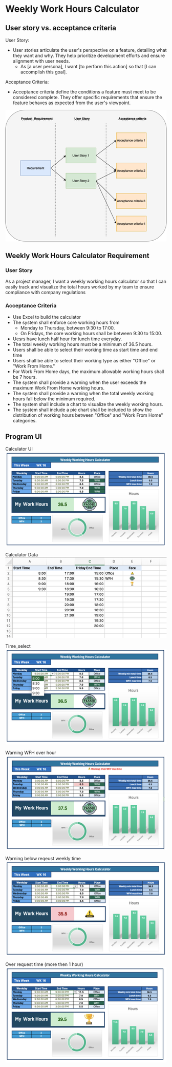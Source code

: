 # Weekly Work Hours Calculator

## User story vs. acceptance criteria
User Story:
- User stories articulate the user's perspective on a feature, detailing what they want and why. They help prioritize development efforts and ensure alignment with user needs.
  - As [a user persona], I want [to perform this action] so that [I can accomplish this goal].

Acceptance Criteria:
- Acceptance criteria define the conditions a feature must meet to be considered complete. They offer specific requirements that ensure the feature behaves as expected from the user's viewpoint.

![User Story](/image/UserStory.drawio.png)

## Weekly Work Hours Calculator Requirement
### User Story 
As a project manager, I want a weekly working hours calculator so that I can easily track and visualize the total hours worked by my team to ensure compliance with company regulations

### Acceptance Criteria 
- Use Excel to build the calculator
- The system shall enforce core working hours from
  - Monday to Thursday, between 9:30 to 17:00.
  -  On Fridays, the core working hours shall be between 9:30 to 15:00.
- Uesrs have lunch half hour for lunch time everyday.
- The total weekly working hours must be a minimum of 36.5 hours.
- Users shall be able to select their working time as start time and end time
- Users shall be able to select their working type as either "Office" or "Work From Home."
- For Work From Home days, the maximum allowable working hours shall be 7 hours.
- The system shall provide a warning when the user exceeds the maximum Work From Home working hours.
- The system shall provide a warning when the total weekly working hours fall below the minimum required.
- The system shall include a chart to visualize the weekly working hours.
- The system shall include a pie chart shall be included to show the distribution of working hours between "Office" and "Work From Home" categories.

## Program UI 
Calculator UI
![Calculator UI](/image/Calculator_UI.png)

Calculator Data
![Calculator Data](/image/Data_sheet.png)

Time_select
![Time_select](/image/Time_select.png)

Warning WFH over hour
![Warning_WFH_hours](/image/Warning_WFH_hours.png)

Warning below reqeust weekly time
![Warning_below_reqeust_time](/image/Warning_below_reqeust_time.png)

Over request time (more then 1 hour)
![Over_request](/image/Over_request.png)
